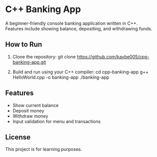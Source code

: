 # C++ Banking App

A beginner-friendly console banking application written in C++.  
Features include showing balance, depositing, and withdrawing funds.

## How to Run

1. Clone the repository:
git clone https://github.com/kaybe005/cpp-banking-app.git

2. Build and run using your C++ compiler:
cd cpp-banking-app g++ HelloWorld.cpp -o banking-app ./banking-app

## Features

- Show current balance
- Deposit money
- Withdraw money
- Input validation for menu and transactions

## License

This project is for learning purposes.
